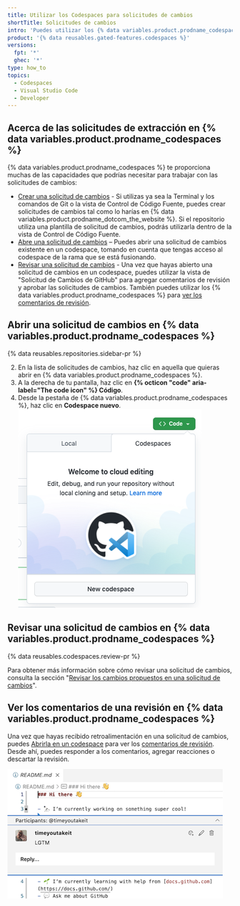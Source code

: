 ```yaml
---
title: Utilizar los Codespaces para solicitudes de cambios
shortTitle: Solicitudes de cambios
intro: 'Puedes utilizar los {% data variables.product.prodname_codespaces %} en tu flujo de trabajo de desarrollo para crear las solicitudes de cambios, revisar solicitudes de cambios y dirigir comentarios de revisión.'
product: '{% data reusables.gated-features.codespaces %}'
versions:
  fpt: '*'
  ghec: '*'
type: how_to
topics:
  - Codespaces
  - Visual Studio Code
  - Developer
---
```


## Acerca de las solicitudes de extracción en {% data variables.product.prodname_codespaces %}

{% data variables.product.prodname_codespaces %} te proporciona muchas de las capacidades que podrías necesitar para trabajar con las solicitudes de cambios:

- [Crear una solicitud de cambios](/codespaces/developing-in-codespaces/using-source-control-in-your-codespace#raising-a-pull-request) - Si utilizas ya sea la Terminal y los comandos de Git o la vista de Control de Código Fuente, puedes crear solicitudes de cambios tal como lo harías en {% data variables.product.prodname_dotcom_the_website %}. Si el repositorio utiliza una plantilla de solicitud de cambios, podrás utilizarla dentro de la vista de Control de Código Fuente.
- [Abre una solicitud de cambios](#opening-a-pull-request-in-codespaces) – Puedes abrir una solicitud de cambios existente en un codespace, tomando en cuenta que tengas acceso al codespace de la rama que se está fusionando.
- [Revisar una solicitud de cambios](#reviewing-a-pull-request-in-codespaces) - Una vez que hayas abierto una solicitud de cambios en un codespace, puedes utilizar la vista de "Solicitud de Cambios de GitHub" para agregar comentarios de revisión y aprobar las solicitudes de cambios. También puedes utilizar los {% data variables.product.prodname_codespaces %} para [ver los comentarios de revisión](#view-comments-from-a-review-in-codespaces).

## Abrir una solicitud de cambios en {% data variables.product.prodname_codespaces %}

{% data reusables.repositories.sidebar-pr %}

2. En la lista de solicitudes de cambios, haz clic en aquella que quieras abrir en {% data variables.product.prodname_codespaces %}.
3. A la derecha de tu pantalla, haz clic en **{% octicon "code" aria-label="The code icon" %} Código**.
4. Desde la pestaña de {% data variables.product.prodname_codespaces %}, haz clic en **Codespace nuevo**. ![Opción para abrir una solicitud de cambios en un codespace](/assets/images/help/codespaces/open-with-codespaces-pr.png)

## Revisar una solicitud de cambios en {% data variables.product.prodname_codespaces %}

{% data reusables.codespaces.review-pr %}

Para obtener más información sobre cómo revisar una solicitud de cambios, consulta la sección "[Revisar los cambios propuestos en una solicitud de cambios](/github/collaborating-with-pull-requests/reviewing-changes-in-pull-requests/reviewing-proposed-changes-in-a-pull-request)".

## Ver los comentarios de una revisión en {% data variables.product.prodname_codespaces %}

Una vez que hayas recibido retroalimentación en una solicitud de cambios, puedes [Abrirla en un codespace](#opening-a-pull-request-in-codespaces) para ver los [comentarios de revisión](#reviewing-a-pull-request-in-codespaces). Desde ahí, puedes responder a los comentarios, agregar reacciones o descartar la revisión.

  ![Opción para abrir una solicitud de cambios en un codespace](/assets/images/help/codespaces/incorporating-codespaces.png)
